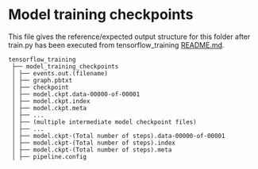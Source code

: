 # Model training checkpoints 

This file gives the reference/expected output structure for this folder after train.py has been executed from tensorflow_training [README.md](../).

```
tensorflow_training
 ├── model_training_checkpoints
 │ ├── events.out.(filename)
 │ ├── graph.pbtxt
 │ ├── checkpoint
 │ ├── model.ckpt.data-00000-of-00001
 │ ├── model.ckpt.index
 │ ├── model.ckpt.meta
 │ ├── ...
 │ ├── (multiple intermediate model checkpoint files)
 │ ├── ...
 │ ├── model.ckpt-(Total number of steps).data-00000-of-00001
 │ ├── model.ckpt-(Total number of steps).index
 │ ├── model.ckpt-(Total number of steps).meta
 │ ├── pipeline.config
```
